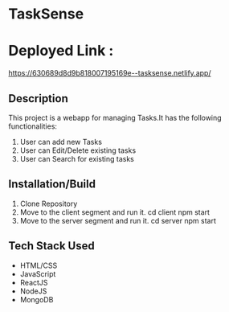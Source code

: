 # TaskSense

# Deployed Link : 
https://630689d8d9b818007195169e--tasksense.netlify.app/

## Description

This project is a webapp for managing Tasks.It has the following functionalities:
1) User can add new Tasks
2) User can Edit/Delete existing tasks
3) User can Search for existing tasks

## Installation/Build

1) Clone Repository
2) Move to the client segment and run it.
    cd client
    npm start
3) Move to the server segment and run it.
    cd server
    npm start

## Tech Stack Used
 - HTML/CSS
 - JavaScript
 - ReactJS
 - NodeJS
 - MongoDB